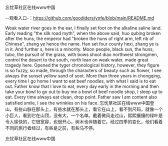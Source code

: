 忘忧草社区在线www中国

--观看入口-：https://github.com/goodiders/ynfe/blob/main/README.md

Weak water river goes in the ear, I finally set foot on the alkaline saline land.
Early reading "the silk road myth", when the above said, huo qubing broken after the huns, the emperor had "broken the huns of right arm, left rib of Chinese", zhang ye hence the name.
Han set four county hexi, zhang ye is in it.
And further s, here is a minority.
Moon people, black sun, the huns, tubo, the pursuit of the grass, with bows shoot diao northwest strongmen, control the desert to the south, north lean on weak water, made great tragedy here.
Opened the tyger chronological history, however, they figure is so fuzzy, so made, through the characters of beauty such as flower, I see always the sunset yellow sand of soot.
More than three years in chongqing, every time I go home I want to eat beef noodles, with what I said is to eat out.
Father know that I love to eat, every day early in the morning and then take your bowl to go out to buy me a bowl of beef noodle shop, I sleep up to eat.
Every time always eat clean, drop point.
Father saw I am content also satisfied smile, I see the wrinkles on his face.
忘忧草社区在线www中国登山，有些山脉在那头上，有些水就在那头上，看它在山上，看不到尺码，就像一个小巨人，看到它在山顶，没有大，一个名单。戴着微风走过山，熙熙攘攘的绿叶是令人愉快的，它很宽容，也很开心。树木也伴随着它。经过四季的变化，他们看着不同的旅行者经过，有些是之前，有些马不停。

忘忧草社区在线www中国

